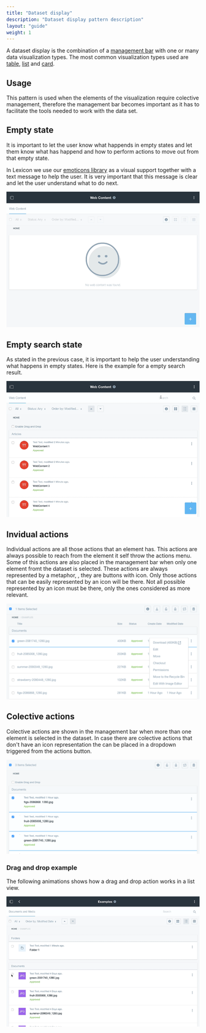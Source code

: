 ```yaml
---
title: "Dataset display"
description: "Dataset display pattern description"
layout: "guide"
weight: 1
---
```


A dataset display is the combination of a [management bar](./management_bar.html) with one or many data visualization types. The most common visualization types used are [table](./table.html), [list](./list.html) and [card](./card.html).

## Usage
This pattern is used when the elements of the visualization require colective management, therefore the management bar becomes important as it has to facilitate the tools needed to work with the data set.

## Empty state

It is important to let the user know what happends in empty states and let them know what has happend and how to perform actions to move out from that empty state.

In Lexicon we use our [emoticons library](https://github.com/marcoscv-work/liferay-emoticons) as a visual support together with a text message to help the user. It is very important that this message is clear and let the user understand what to do next.

![animations showing how initial empty state works](../../../images/datasetDisplayEmptyExample.gif)

## Empty search state

As stated in the previous case, it is important to help the user understanding what happens in empty states. Here is the example for a empty search result.

![animations showing how an empty search works](../../../images/datasetDisplayEmptySearch.gif)

## Invidual actions

Individual actions are all those actions that an element has. This actions are always possible to reach from the element it self throw the actions menu. Some of this actions are also placed in the management bar when only one element fromt the dataset is selected. These actions are always represented by a metaphor, , they are buttons with icon. Only those actions that can be easily represented by an icon will be there. Not all possible represented by an icon must be there, only the ones considered as more relevant.

![individual actions displayed both in management bar and from actions menu](../../../images/datasetDisplayIndividualActions.png)

## Colective actions

Colective actions are shown in the management bar when more than one element is selected in the dataset. In case there are  colective actions that don't have an icon representation the can be placed in a dropdown triggered from the actions button.

![colective actions displayed both in management bar and from actions menu](../../../images/datasetDisplayColectiveActions.png)

### Drag and drop example

The following animations shows how a drag and drop action works in a list view.

![table drag and drop example](../../../images/tableDragDrop.gif)

